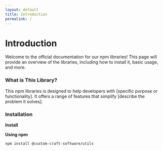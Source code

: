 ```yaml
---
layout: default
title: Introduction
permalink: /
---
```


<div class="section">
  <h1 class="title has-text-centered has-text-primary">Introduction</h1>

  <div class="content">
    <p>Welcome to the official documentation for our npm libraries! This page will provide an overview of the libraries, including how to install it, basic usage, and more.</p>
  </div>

  <h3 class="title is-3 has-text-centered has-text-info">What is This Library?</h3>

  <div class="content">
    <p>This npm libraries is designed to help developers with [specific purpose or functionality]. It offers a range of features that simplify [describe the problem it solves].</p>
  </div>

  <h3 class="title is-3 has-text-centered has-text-info">Installation</h3>

  <div class="content">
    <p><strong><a>Install</a></strong></p>
    <p><strong>Using npm</strong></p>
    <pre><code>npm install @custom-craft-software/utils</code></pre>
  </div>
</div>